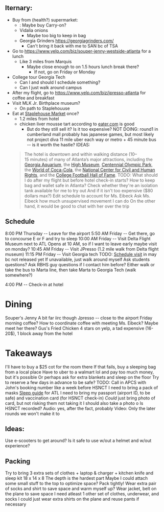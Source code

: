 ## Iternary:
- Buy from (health?) supermarket:
	- : Maybe buy Carry-on?
	- Vidalia onions
		- Maybe too big to keep in bag
	- Georgia Grinders https://georgiagrinders.com/
		- Can't bring it back with me to SAN bc of TSA
- Go to https://www.yelp.com/biz/souper-jenny-westside-atlanta for a lunch
	- Like 3 miles from Marquis
		- Maybe close enough to on 1.5 hours lunch break there?
			- If not, go on Friday or Monday
- College tour Georgia Tech
	- Can I and should I schedule something?
	- Can I just walk around campus
- After my flight, go to https://www.yelp.com/biz/jpresso-atlanta for coffee and breakfast
- Visit MLK Jr. Birthplace museum?
	- On path to Staplehouuse
- Eat at [Staplehouse Market](https://staplehouse.com) once?
	- 1.2 miles from hotel
	- chicken liver mousse tart according to [eater.com](https://atlanta.eater.com/maps/atlanta-iconic-dishes) is good
		- But do they still sell it? Is it too expensive?
NOT DOING:
	round1 in cumberland mall
	    probably has japanese games, but most likely not project diva
	    11 mile uber each way or metro + 45 minute bus -- is it worth the hastle?
IDEAS:
	> The hotel is downtown and within walking distance (10–15 minutes) of many of Atlanta’s major attractions, including the [Georgia Aquarium](http://www.georgiaaquarium.org/), the [High Museum](http://www.high.org/), [Centennial Olympic Park](http://www.centennialpark.com), the [World of Coca-Cola](http://www.worldofcoca-cola.com), the [National Center for Civil and Human Rights](https://www.civilandhumanrights.org/), and the [College Football Hall of Fame](https://www.cfbhall.com/).
TODO:
	What should I do after my flight but before hotel check-in starts?
	How to keep bag and wallet safe in Atlanta?
	Check whether they're an isolation tank available for me to try out
		And if it isn't too expensive ($80 dollars max?)
	Edit schedule to account for Ms. Eibeck
	Ask Ms. Eibeck how much unsupervised movement I can do 
		On the other hand, it would be good to chat with her over the trip
## Schedule
8:00 PM Thursday -- Leave for the airport
5:50 AM Friday -- Get there, go to concourse E or F and try to sleep 
10:00 AM Friday -- Visit Delta Flight Museum next to ATL
	Opens at 10 AM, so if I want to leave early maybe visit on monday?
10:45 AM Friday -- Visit JPresso (1.2 mile walk from Delta flight museum)
11:15 PM Friday -- Visit Georgia tech
	TODO: [Schedule visit](https://application.gatech.edu/portal/freshman_sessions) in may bc not released yet
		If unavailable, just walk around myself
			Ask students questions?
				Ask RBHS guy questions if I contact him before?
	Either walk or take the bus to Marta line, then take Marta to Georgia Tech
(walk somewhere?)

4:00 PM -- Check-in at hotel
# Dining
Souper's Jenny
	A bit far iirc though
Jpresso -- close to the airport
	Friday morning coffee?
	How to coordinate coffee with meeting Ms. Eibeck? 
		Maybe meet her there?
Gus's Fried Chicken
	4 stars on yelp, a tad expensive (16-20$), 1 block away from the hotel
# Takeaways
I'll have to buy a $25 cot for the room there
	If that fails, buy a sleeping bag from a local place
		Have to uber to a walmart lol and pay too much money, but it's possible
		Or perhaps ask for extra blankets and sleep on the floor
	Try to reserve a few days in advance to be safe?
		TODO: Call in APCS with John's booking number like a week before HSNCT
I need to bring a pack of masks
[Sleep guide](https://www.sleepinginairports.net/guides/atlanta-airport-guide.htm) for ATL
I need to bring my passport (airport ID, to be safe) and vaccination card (for HSNCT check-in)
	*Could* just bring photo of card, but not risking them not taking it
		I should also take a photo o
Is HSNCT recorded?
    Audio: yes, after the fact, probably
    Video: Only the later rounds we won't make it to 
## Ideas:
Use e-scooters to get around?
	Is it safe to use w/out a helmet and w/out experience?
## Packing
Try to bring 3 extra sets of clothes + laptop & charger + kitchen knife and sleep kit
	18 x 14 x 8
		The depth is the hardest part
			Maybe I could attach some small stuff to the top to optimize space?
	Pack tightly!
	Wear extra pair of socks and shirt to save space and warm myself up?
	Wear jacket, belt on the plane to save space
I need atleast 1 other set of clothes, underwear, and socks
	I could just wear extra shirts on the plane and reuse pants if necessary